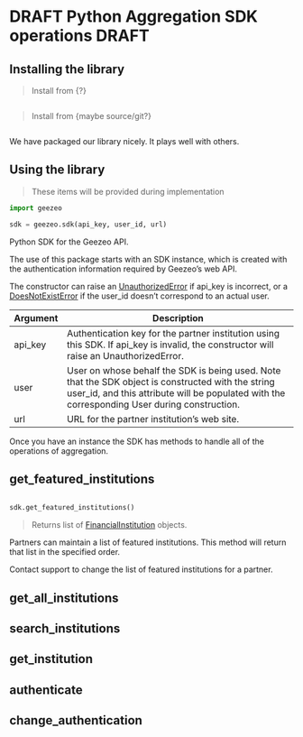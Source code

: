 # DRAFT Python Aggregation SDK operations DRAFT

## Installing the library

> Install from {?}

```shell
```

> Install from {maybe source/git?}

```shell
```

We have packaged our library nicely. It plays well with others.

## Using the library

> These items will be provided during implementation

```python
import geezeo

sdk = geezeo.sdk(api_key, user_id, url)
```

Python SDK for the Geezeo API.

The use of this package starts with an SDK instance, which is created with the authentication information required by Geezeo’s web API.

The constructor can raise an [UnauthorizedError](#unauthorizederror) if api_key is incorrect, or a [DoesNotExistError](#doesnotexisterror) if the user_id doesn’t correspond to an actual user.

| Argument | Description |
| -------- | ----------- |
| api_key  | Authentication key for the partner institution using this SDK. If api_key is invalid, the constructor will raise an UnauthorizedError. |
| user     | User on whose behalf the SDK is being used. Note that the SDK object is constructed with the string user_id, and this attribute will be populated with the corresponding User during construction.|
| url      | URL for the partner institution’s web site. |


Once you have an instance the SDK has methods to handle all of the operations of aggregation.


## get_featured_institutions


```python

sdk.get_featured_institutions()

```

> Returns list of [FinancialInstitution](#python-financialinstitution) objects.

Partners can maintain a list of featured institutions. This method will return that list in the specified order. 

Contact support to change the list of featured institutions for a partner.
 

## get_all_institutions

## search_institutions

## get_institution

## authenticate

## change_authentication